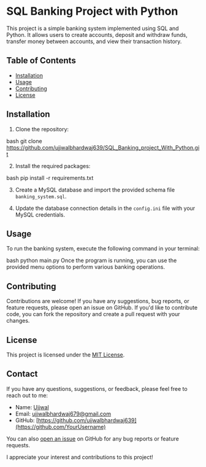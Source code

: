 # SQL Banking Project with Python

This project is a simple banking system implemented using SQL and Python. It allows users to create accounts, deposit and withdraw funds, transfer money between accounts, and view their transaction history.

## Table of Contents

- [Installation](#installation)
- [Usage](#usage)
- [Contributing](#contributing)
- [License](#license)

## Installation

1. Clone the repository:

   
bash
   git clone https://github.com/ujjwalbhardwaj639/SQL_Banking_project_With_Python.git
   
2. Install the required packages:

   
bash
   pip install -r requirements.txt
   
3. Create a MySQL database and import the provided schema file `banking_system.sql`.

4. Update the database connection details in the `config.ini` file with your MySQL credentials.

## Usage

To run the banking system, execute the following command in your terminal:

bash
python main.py
Once the program is running, you can use the provided menu options to perform various banking operations.

## Contributing

Contributions are welcome! If you have any suggestions, bug reports, or feature requests, please open an issue on GitHub. If you'd like to contribute code, you can fork the repository and create a pull request with your changes.

## License

This project is licensed under the [MIT License](LICENSE).

## Contact

If you have any questions, suggestions, or feedback, please feel free to reach out to me:

- Name: [Ujjwal](ujjwal)
- Email: [ujjwalbhardwaj679@gmail.com](mailto:your-email@example.com)
- GitHub: [https://github.com/ujjwalbhardwaj639](https://github.com/YourUsername)

You can also [open an issue](https://github.com/ujjwalbhardwaj639/SQL_Banking_project_With_Python/issues) on GitHub for any bug reports or feature requests.

I appreciate your interest and contributions to this project!
